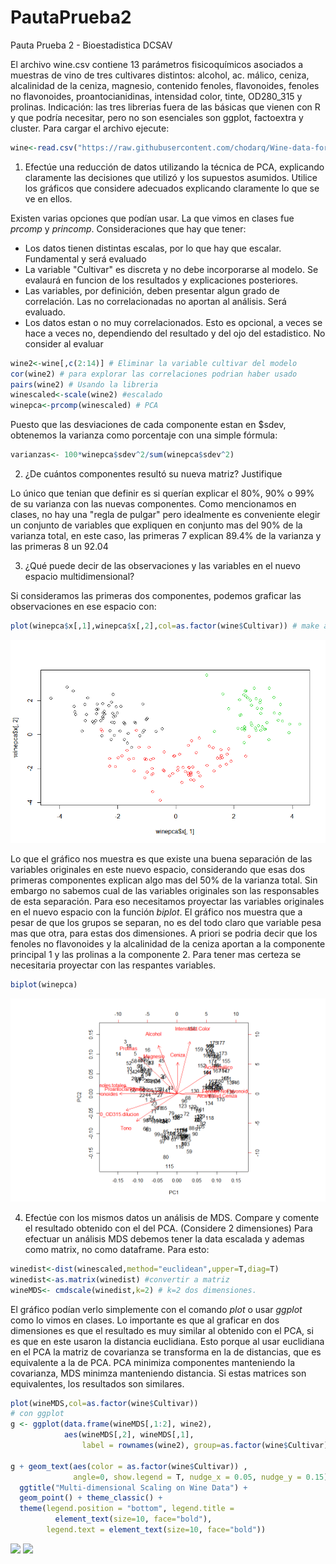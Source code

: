 # PautaPrueba2
Pauta Prueba 2 - Bioestadistica DCSAV

El archivo wine.csv contiene 13 parámetros fisicoquímicos asociados a muestras de vino de tres cultivares distintos: alcohol, ac. málico, ceniza, alcalinidad de la ceniza, magnesio, contenido fenoles, flavonoides, fenoles no flavonoides, proantocianidinas, intensidad color, tinte, OD280_315 y prolinas. Indicación: las tres librerias fuera de las básicas que vienen con R y que podría necesitar, pero no son esenciales son ggplot, factoextra y cluster. Para cargar el archivo ejecute:
```R
wine<-read.csv("https://raw.githubusercontent.com/chodarq/Wine-data-for-PCA-exercise/master/wine.csv",header=T)
```
1) Efectúe una reducción de datos utilizando la técnica de PCA, explicando claramente las decisiones que utilizó y los supuestos asumidos. Utilice los gráficos que considere adecuados explicando claramente lo que se ve en ellos.

Existen varias opciones que podían usar. La que vimos en clases fue <i>prcomp</i> y <i>princomp</i>. Consideraciones que hay que tener:
- Los datos tienen distintas escalas, por lo que hay que escalar. Fundamental y será evaluado
- La variable "Cultivar" es discreta y no debe incorporarse al modelo. Se evalaurá en funcion de los resultados y explicaciones posteriores.
- Las variables, por definición, deben presentar algun grado de correlación. Las no correlacionadas no aportan al análisis. Será evaluado.
- Los datos estan o no muy correlacionados. Esto es opcional, a veces se hace a veces no, dependiendo del resultado y del ojo del estadistico. No consider al evaluar

```R
wine2<-wine[,c(2:14)] # Eliminar la variable cultivar del modelo
cor(wine2) # para explorar las correlaciones podrian haber usado
pairs(wine2) # Usando la libreria 
winescaled<-scale(wine2) #escalado
winepca<-prcomp(winescaled) # PCA
```
Puesto que las desviaciones de cada componente estan en $sdev, obtenemos la varianza como porcentaje con una simple fórmula:
```R
varianzas<- 100*winepca$sdev^2/sum(winepca$sdev^2)
```

2) ¿De cuántos componentes resultó su nueva matriz? Justifique

Lo único que tenian que definir es si querían explicar el 80%, 90% o 99% de su varianza con las nuevas componentes. Como mencionamos en clases, no hay una "regla de pulgar" pero idealmente es conveniente elegir un conjunto de variables que expliquen en conjunto mas del 90% de la varianza total, en este caso, las primeras 7 explican 89.4% de la varianza y las primeras 8 un 92.04

3) ¿Qué puede decir de las observaciones y las variables en el nuevo espacio multidimensional?

Si consideramos las primeras dos componentes, podemos graficar las observaciones en ese espacio con:
```R
plot(winepca$x[,1],winepca$x[,2],col=as.factor(wine$Cultivar)) # make a scatterplot
```
![](https://github.com/chodarq/PautaPrueba2/blob/master/gafico1.png)

Lo que el gráfico nos muestra es que existe una buena separación de las variables originales en este nuevo espacio, considerando que esas dos primeras componentes explican algo mas del 50% de la varianza total. Sin embargo no sabemos cual de las variables originales son las responsables de esta separación. Para eso necesitamos proyectar las variables originales en el nuevo espacio con la función <i>biplot</i>. El gráfico nos muestra que a pesar de que los grupos se separan, no es del todo claro que variable pesa mas que otra, para estas dos dimensiones. A priori se podria decir que los fenoles no flavonoides y la alcalinidad de la ceniza aportan a la componente principal 1 y las prolinas a la componente 2. Para tener mas certeza se necesitaria proyectar con las respantes variables.

```R
biplot(winepca)
```
![](https://github.com/chodarq/PautaPrueba2/blob/master/grafico2.png)

4) Efectúe con los mismos datos un análisis de MDS. Compare y comente el resultado obtenido con el del PCA. (Considere 2 dimensiones)
Para efectuar un análisis MDS debemos tener la data escalada y ademas como matrix, no como dataframe. Para esto:
```R
winedist<-dist(winescaled,method="euclidean",upper=T,diag=T)
winedist<-as.matrix(winedist) #convertir a matriz
wineMDS<- cmdscale(winedist,k=2) # k=2 dos dimensiones.
```
El gráfico podían verlo simplemente con el comando <i>plot</i> o usar <i>ggplot</i> como lo vimos en clases. Lo importante es que al graficar en dos dimensiones es que el resultado es muy similar al obtenido con el PCA, si es que en este usaron la distancia euclidiana. Esto porque al usar euclidiana en el PCA la matriz de covarianza se transforma en la de distancias, que es equivalente a la de PCA. PCA minimiza componentes manteniendo la covarianza, MDS minimza manteniendo distancia. Si estas matrices son equivalentes, los resultados son similares. 
```R
plot(wineMDS,col=as.factor(wine$Cultivar))
# con ggplot
g <- ggplot(data.frame(wineMDS[,1:2], wine2), 
            aes(wineMDS[,2], wineMDS[,1],
                label = rownames(wine2), group=as.factor(wine$Cultivar)))

g + geom_text(aes(color = as.factor(wine$Cultivar)) , 
              angle=0, show.legend = T, nudge_x = 0.05, nudge_y = 0.15) + 
  ggtitle("Multi-dimensional Scaling on Wine Data") +
  geom_point() + theme_classic() + 
  theme(legend.position = "bottom", legend.title = 
          element_text(size=10, face="bold"), 
        legend.text = element_text(size=10, face="bold"))
``` 
![](https://github.com/chodarq/PautaPrueba2/blob/master/gafico3.png)
![](https://github.com/chodarq/PautaPrueba2/blob/master/gafico4.png)

